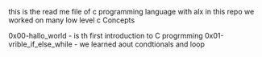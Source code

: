this is the read me file of c programming language with alx
in this repo we worked on many low level c Concepts

0x00-hallo_world - is th first introduction to C progrmming
0x01-vrible_if_else_while - we learned aout condtionals and loop
